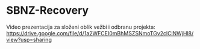 # SBNZ-Recovery

Video prezentacija za složeni oblik vežbi i odbranu projekta:
https://drive.google.com/file/d/1a2WFCEI0mBhMSZSNmoTGv2clClNWjHl8/view?usp=sharing
